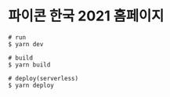 # 파이콘 한국 2021 홈페이지

```
# run
$ yarn dev

# build
$ yarn build

# deploy(serverless)
$ yarn deploy
```

